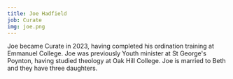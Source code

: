 ```yaml
---
title: Joe Hadfield
job: Curate
img: joe.png
---
```

Joe became Curate in 2023, having completed his ordination training at Emmanuel College. Joe was previously Youth minister at St George's Poynton, having studied theology at Oak Hill College. Joe is married to Beth and they have three daughters.
